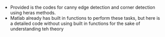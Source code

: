 - Provided is the codes for canny edge detection and corner detection using heras methods. 
- Matlab already has built in functions to perform these tasks, but here is a detailed code without using built in functions for the sake of understanding teh theory 
